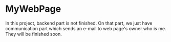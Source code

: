 # MyWebPage
In this project, backend part is not finished. On that part, we just have communication part which sends an e-mail to web page's owner who is me. They will be finished soon.
